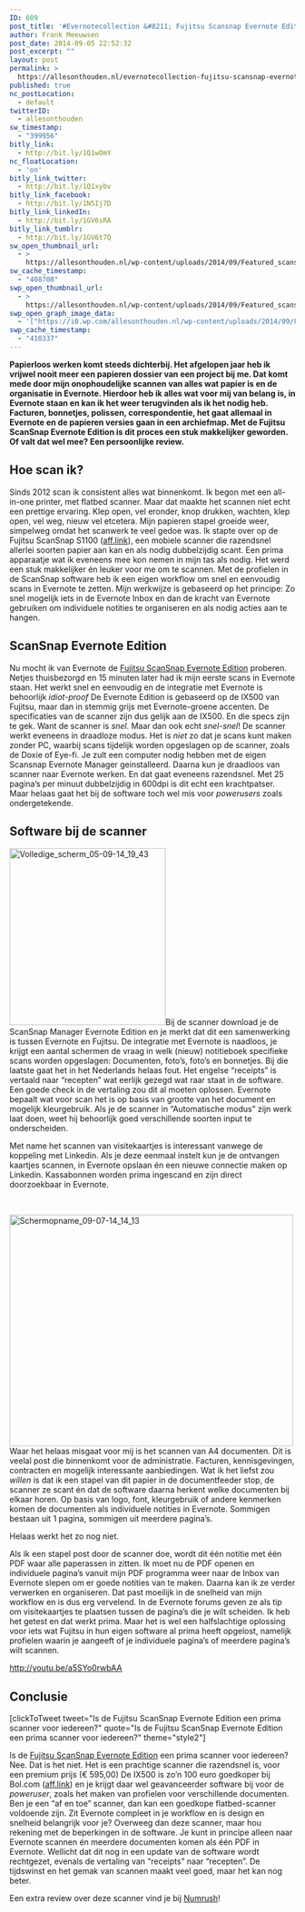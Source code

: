 ```yaml
---
ID: 609
post_title: '#Evernotecollection &#8211; Fujitsu Scansnap Evernote Edition'
author: Frank Meeuwsen
post_date: 2014-09-05 22:52:32
post_excerpt: ""
layout: post
permalink: >
  https://allesonthouden.nl/evernotecollection-fujitsu-scansnap-evernote-edition/
published: true
nc_postLocation:
  - default
twitterID:
  - allesonthouden
sw_timestamp:
  - "399956"
bitly_link:
  - http://bit.ly/1Q1wOmY
nc_floatLocation:
  - 'on'
bitly_link_twitter:
  - http://bit.ly/1Q1xybv
bitly_link_facebook:
  - http://bit.ly/1N5Ij7D
bitly_link_linkedIn:
  - http://bit.ly/1GV6sRA
bitly_link_tumblr:
  - http://bit.ly/1GV6t7Q
sw_open_thumbnail_url:
  - >
    https://allesonthouden.nl/wp-content/uploads/2014/09/Featured_scansnap1.jpg
sw_cache_timestamp:
  - "408708"
swp_open_thumbnail_url:
  - >
    https://allesonthouden.nl/wp-content/uploads/2014/09/Featured_scansnap1.jpg
swp_open_graph_image_data:
  - '["https://i0.wp.com/allesonthouden.nl/wp-content/uploads/2014/09/Featured_scansnap1.jpg?fit=800%2C400&ssl=1",800,400,false]'
swp_cache_timestamp:
  - "410337"
---
```

<strong>Papierloos werken komt steeds dichterbij. Het afgelopen jaar heb ik vrijwel nooit meer een papieren dossier van een project bij me. Dat komt mede door mijn onophoudelijke scannen van alles wat papier is en de organisatie in Evernote. Hierdoor heb ik alles wat voor mij van belang is, in Evernote staan en kan ik het weer terugvinden als ik het nodig heb. Facturen, bonnetjes, polissen, correspondentie, het gaat allemaal in Evernote en de papieren versies gaan in een archiefmap. Met de Fujitsu ScanSnap Evernote Edition is dit proces een stuk makkelijker geworden. Of valt dat wel mee? Een persoonlijke review.</strong>

<!--more-->
<h2 id="hoescanik">Hoe scan ik?</h2>
Sinds 2012 scan ik consistent alles wat binnenkomt. Ik begon met een all-in-one printer, met flatbed scanner. Maar dat maakte het scannen niet echt een prettige ervaring. Klep open, vel eronder, knop drukken, wachten, klep open, vel weg, nieuw vel etcetera. Mijn papieren stapel groeide weer, simpelweg omdat het scanwerk te veel gedoe was.
Ik stapte over op de Fujitsu ScanSnap S1100 (<a href="https://partnerprogramma.bol.com/click/click?p=1&amp;t=url&amp;s=24648&amp;url=http%3A//www.bol.com/nl/p/fujitsu-scansnap-s1100-mobiele-scanner/1003004012513833/&amp;f=TXL&amp;name=S1100">aff.link</a>), een mobiele scanner die razendsnel allerlei soorten papier aan kan en als nodig dubbelzijdig scant. Een prima apparaatje wat ik eveneens mee kon nemen in mijn tas als nodig. Het werd een stuk makkelijker én leuker voor me om te scannen. Met de profielen in de ScanSnap software heb ik een eigen workflow om snel en eenvoudig scans in Evernote te zetten. Mijn werkwijze is gebaseerd op het principe: Zo snel mogelijk iets in de Evernote Inbox en dan de kracht van Evernote gebruiken om individuele notities te organiseren en als nodig acties aan te hangen.
<h2>ScanSnap Evernote Edition</h2>
Nu mocht ik van Evernote de <a href="https://www.evernote.com/market/feature/scanner-nl_NL?sku=SCAN00103">Fujitsu ScanSnap Evernote Edition</a> proberen. Netjes thuisbezorgd en 15 minuten later had ik mijn eerste scans in Evernote staan. Het werkt snel en eenvoudig en de integratie met Evernote is behoorlijk <em>idiot-proof</em>
De Evernote Edition is gebaseerd op de IX500 van Fujitsu, maar dan in stemmig grijs met Evernote-groene accenten. De specificaties van de scanner zijn dus gelijk aan de IX500. En die specs zijn te gek. Want de scanner is <em>snel</em>. Maar dan ook echt <em>snel-snel</em>! De scanner werkt eveneens in draadloze modus. Het is <em>niet</em> zo dat je scans kunt maken zonder PC, waarbij scans tijdelijk worden opgeslagen op de scanner, zoals de Doxie of Eye-fi. Je zult een computer nodig hebben met de eigen Scansnap Evernote Manager geinstalleerd. Daarna kun je draadloos van scanner naar Evernote werken. En dat gaat eveneens razendsnel. Met 25 pagina’s per minuut dubbelzijdig in 600dpi is dit echt een krachtpatser.
Maar helaas gaat het bij de software toch wel mis voor <em>powerusers</em> zoals ondergetekende.
<h2 id="softwarebijdescanner">Software bij de scanner</h2>
<img class="alignleft wp-image-615" src="http://allesonthouden.nl/wp-content/uploads/2014/09/Volledige_scherm_05-09-14_19_43.jpg" alt="Volledige_scherm_05-09-14_19_43" width="275" height="312" />Bij de scanner download je de ScanSnap Manager Evernote Edition en je merkt dat dit een samenwerking is tussen Evernote en Fujitsu. De integratie met Evernote is naadloos, je krijgt een aantal schermen de vraag in welk (nieuw) notitieboek specifieke scans worden opgeslagen: Documenten, foto’s, foto’s en bonnetjes. Bij die laatste gaat het in het Nederlands helaas fout. Het engelse “receipts” is vertaald naar “recepten” wat eerlijk gezegd wat raar staat in de software. Een goede check in de vertaling zou dit al moeten oplossen.
Evernote bepaalt wat voor scan het is op basis van grootte van het document en mogelijk kleurgebruik. Als je de scanner in “Automatische modus” zijn werk laat doen, weet hij behoorlijk goed verschillende soorten input te onderscheiden.

Met name het scannen van visitekaartjes is interessant vanwege de koppeling met Linkedin. Als je deze eenmaal instelt kun je de ontvangen kaartjes scannen, in Evernote opslaan én een nieuwe connectie maken op Linkedin. Kassabonnen worden prima ingescand en zijn direct doorzoekbaar in Evernote.

&nbsp;

<img class="aligncenter wp-image-617" src="http://allesonthouden.nl/wp-content/uploads/2014/09/Schermopname_09-07-14_14_13.jpg" alt="Schermopname_09-07-14_14_13" width="500" height="408" />
Waar het helaas misgaat voor mij is het scannen van A4 documenten. Dit is veelal post die binnenkomt voor de administratie. Facturen, kennisgevingen, contracten en mogelijk interessante aanbiedingen. Wat ik het liefst zou <em>willen</em> is dat ik een stapel van dit papier in de documentfeeder stop, de scanner ze scant én dat de software daarna herkent welke documenten bij elkaar horen. Op basis van logo, font, kleurgebruik of andere kenmerken komen de documenten als individuele notities in Evernote. Sommigen bestaan uit 1 pagina, sommigen uit meerdere pagina’s.

Helaas werkt het zo nog niet.

Als ik een stapel post door de scanner doe, wordt dit één notitie met één PDF waar alle paperassen in zitten. Ik moet nu de PDF openen en individuele pagina’s vanuit mijn PDF programma weer naar de Inbox van Evernote slepen om er goede notities van te maken. Daarna kan ik ze verder verwerken en organiseren. Dat past moeilijk in de snelheid van mijn workflow en is dus erg vervelend.
In de Evernote forums geven ze als tip om visitekaartjes te plaatsen tussen de pagina’s die je wilt scheiden. Ik heb het getest en dat werkt prima. Maar het is wel een halfslachtige oplossing voor iets wat Fujitsu in hun eigen software al prima heeft opgelost, namelijk profielen waarin je aangeeft of je individuele pagina’s of meerdere pagina’s wilt scannen.

http://youtu.be/a5SYo0rwbAA
<h2 id="conclusie">Conclusie</h2>
[clickToTweet tweet="Is de Fujitsu ScanSnap Evernote Edition een prima scanner voor iedereen?" quote="Is de Fujitsu ScanSnap Evernote Edition een prima scanner voor iedereen?" theme="style2"]

Is de <a href="https://www.evernote.com/market/feature/scanner-nl_NL?sku=SCAN00103">Fujitsu ScanSnap Evernote Edition</a> een prima scanner voor iedereen? Nee. Dat is het niet. Het is een prachtige scanner die razendsnel is, voor een premium prijs (€ 595,00) De IX500 is zo’n 100 euro goedkoper bij Bol.com (<a href="https://partnerprogramma.bol.com/click/click?p=1&amp;t=url&amp;s=24648&amp;url=http%3A//www.bol.com/nl/p/fujitsu-scansnap-ix500-scanner/1003004012513836/&amp;f=TXL&amp;name=IX500">aff.link</a>) en je krijgt daar wel geavanceerder software bij voor de <em>poweruser</em>, zoals het maken van profielen voor verschillende documenten. Ben je een “af en toe” scanner, dan kan een goedkope flatbed-scanner voldoende zijn. Zit Evernote compleet in je workflow en is design en snelheid belangrijk voor je? Overweeg dan deze scanner, maar hou rekening met de beperkingen in de software. Je kunt in principe alleen naar Evernote scannen én meerdere documenten komen als één PDF in Evernote. Wellicht dat dit nog in een update van de software wordt rechtgezet, evenals de vertaling van “receipts” naar “recepten”. De tijdswinst en het gemak van scannen maakt veel goed, maar het kan nog beter.

Een extra review over deze scanner vind je bij <a href="http://numrush.nl/2014/09/05/scansnap-evernote-edition-prijzige-must-voor-de-fanatieke-evernote-gebruiker/">Numrush</a>!
